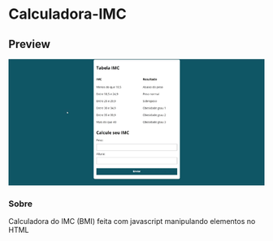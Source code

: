 # Calculadora-IMC

<h2>Preview</h2>
<div><img src="assets/img/preview.gif" alt="Preview Project"/></div>

<h3>Sobre</h3>
<p>Calculadora do IMC (BMI) feita com javascript manipulando elementos no HTML</p>

